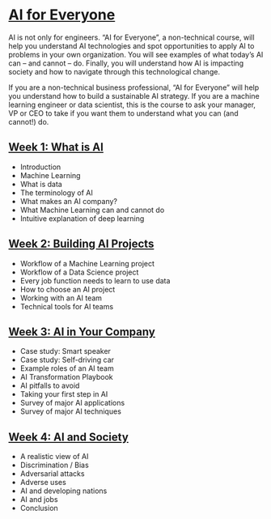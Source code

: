 # [AI for Everyone](https://www.coursera.org/learn/ai-for-everyone)
AI is not only for engineers. “AI for Everyone”, a non-technical course, will help you understand AI technologies and spot opportunities to apply AI to problems in your own organization. You will see examples of what today’s AI can – and cannot – do. Finally, you will understand how AI is impacting society and how to navigate through this technological change.

If you are a non-technical business professional, “AI for Everyone” will help you understand how to build a sustainable AI strategy. If you are a machine learning engineer or data scientist, this is the course to ask your manager, VP or CEO to take if you want them to understand what you can (and cannot!) do.

## [Week 1: What is AI](https://github.com/Ryota-Kawamura/AI-for-Everyone/tree/main/Week-1)
- Introduction
- Machine Learning
- What is data
- The terminology of AI
- What makes an AI company?
- What Machine Learning can and cannot do
- Intuitive explanation of deep learning

## [Week 2: Building AI Projects](https://github.com/Ryota-Kawamura/AI-for-Everyone/tree/main/Week-2)
- Workflow of a Machine Learning project
- Workflow of a Data Science project
- Every job function needs to learn to use data
- How to choose an AI project
- Working with an AI team
- Technical tools for AI teams

## [Week 3: AI in Your Company](https://github.com/Ryota-Kawamura/AI-for-Everyone/tree/main/Week-3)
- Case study: Smart speaker
- Case study: Self-driving car
- Example roles of an AI team
- AI Transformation Playbook
- AI pitfalls to avoid
- Taking your first step in AI
- Survey of major AI applications
- Survey of major AI techniques

## [Week 4: AI and Society](https://github.com/Ryota-Kawamura/AI-for-Everyone/tree/main/Week-4)
- A realistic view of AI
- Discrimination / Bias
- Adversarial attacks
- Adverse uses
- AI and developing nations
- AI and jobs
- Conclusion
